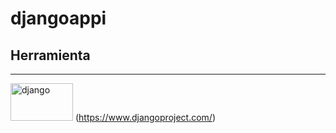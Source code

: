# djangoappi

## Herramienta 
---
<image src="https://static.djangoproject.com/img/logos/django-logo-positive.png" alt="django" width='100' height='60'> (https://www.djangoproject.com/)

